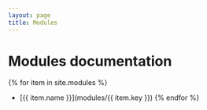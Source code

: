 ```yaml
---
layout: page
title: Modules
---
```

# Modules documentation
{% for item in site.modules %}
- [{{ item.name }}](modules/{{ item.key }})
{% endfor %}
